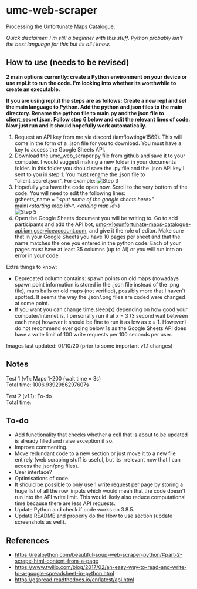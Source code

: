 # umc-web-scraper
Processing the Unfortunate Maps Catalogue.

*Quick disclaimer: I'm still a beginner with this stuff. Python probably isn't the best language for this but its all I know.*


## How to use (needs to be revised)
**2 main options currently: create a Python environment on your device or use repl.it to run the code. I'm looking into whether its worthwhile to create an executable.**

**If you are using repl.it the steps are as follows: Create a new repl and set the main language to Python. Add the python and json files to the main directory. Rename the python file to main.py and the json file to client_secret.json. Follow step 6 below and edit the relevant lines of code. Now just run and it should hopefully work automatically.**

1. Request an API key from me via discord (iamflowting#1569). This will come in the form of a .json file for you to download. You must have a key to access the Google Sheets API.
4. Download the umc_web_scraper.py file from github and save it to your computer. I would suggest making a new folder in your documents folder. In this folder you should save the .py file and the .json API key I sent to you in step 1. You must rename the .json file to "client_secret.json". For example:
![Step 3](https://i.imgur.com/X7czSSB.png)
6. Hopefully you have the code open now. Scroll to the very bottom of the code. You will need to edit the following lines:  
gsheets_name = "<*put name of the google sheets here*>"  
main(<*starting map id*>*, <*ending map id*>)  
![Step 5](https://i.imgur.com/Azmvl6O.png)
7. Open the Google Sheets document you will be writing to. Go to add participants and add the API bot, umc-v1@unfortunate-maps-catalogue-api.iam.gserviceaccount.com, and give it the role of editor. Make sure that in your Google Sheets you have 10 pages per sheet and that the name matches the one you entered in the python code. Each of your pages must have at least 35 columns (up to AI) or you will run into an error in your code.

Extra things to know:  
* Deprecated column contains: spawn points on old maps (nowadays spawn point information is stored in the .json file instead of the .png file), mars balls on old maps (not verified), possibly more that I haven't spotted. It seems the way the .json/.png files are coded were changed at some point.
* If you want you can change time.sleep(x) depending on how good your computer/internet is. I personally run it at x = 3 (3 second wait between each map) however it should be fine to run it as low as x = 1. However I do not recommend ever going below 1s as the Google Sheets API does have a write limit of 100 write requests per 100 seconds per user.

Images last updated: 01/10/20 (prior to some important v1.1 changes)

## Notes
Test 1 (v1): Maps 1-200 (wait time = 3s)  
Total time: 1006.9392986297607s

Test 2 (v1.1): To-do  
Total time: 

## To-do
* Add functionality that checks whether a cell that is about to be updated is already filled and raise exception if so.
* Improve commenting.
* Move redundant code to a new section or just move it to a new file entirely (web scraping stuff is useful, but its irrelevant now that I can access the json/png files).
* User interface?
* Optimisations of code.
* It should be possible to only use 1 write request per page by storing a huge list of all the row_inputs which would mean that the code doesn't run into the API write limit. This would likely also reduce computational time because there are less API requests.
* Update Python and check if code works on 3.8.5.
* Update README and properly do the How to use section (update screenshots as well).

## References
* https://realpython.com/beautiful-soup-web-scraper-python/#part-2-scrape-html-content-from-a-page 
* https://www.twilio.com/blog/2017/02/an-easy-way-to-read-and-write-to-a-google-spreadsheet-in-python.html  
* https://gspread.readthedocs.io/en/latest/api.html
